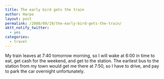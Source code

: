```yaml
---
title: The early bird gets the train
author: Harpo
layout: post
permalink: /2008/09/19/the-early-bird-gets-the-train/
aktt_notify_twitter:
  - yes
categories:
  - travel
---
```

My train leaves at 7:40 tomorrow morning, so I will wake at 6:00 in time to eat, get cash for the weekend, and get to the station. The earliest bus to the station from my town would get me there at 7:50, so I have to drive, and pay to park the car overnight unfortunately.